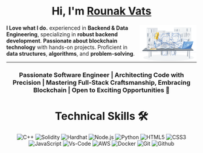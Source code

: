 <h1 align="center" >Hi, I'm <a href="https://www.linkedin.com/in/vatsrounak" target="_blank"> Rounak Vats </a></h1>
<img width="30%" align="right"   src="https://github.com/Abhi6722/Abhi6722/blob/main/workbench.svg" >

**I Love what I do.** experienced in **Backend & Data Engineering**, specializing in **robust backend development**. **Passionate about blockchain technology** with hands-on projects. Proficient in **data structures**, **algorithms**, and **problem-solving**.

---

<h3 align="center">Passionate Software Engineer | Architecting Code with Precision | Mastering Full-Stack Craftsmanship, Embracing Blockchain | Open to Exciting Opportunities 🚀 </h3>


   <div align="center">

   <h1>Technical Skills 🛠</h1>
   


<p align="center"> 

<img alt="C++" src="https://img.shields.io/badge/c++-%2300599C.svg?&style=for-the-badge&logo=c%2B%2B&ogoColor=white" />
<img alt="Solidity" src="https://img.shields.io/badge/Solidity-%23363636.svg?&style=for-the-badge&logo=solidity&logoColor=white" />
<img alt="Hardhat" src="https://img.shields.io/badge/Hardhat-%2343A047.svg?&style=for-the-badge&logo=hardhat&logoColor=white" />
<img alt="Node.js" src="https://img.shields.io/badge/Node.js-%23339933.svg?&style=for-the-badge&logo=node.js&logoColor=white" />
<img alt="Python" src="https://img.shields.io/badge/python-%2314354C.svg?style=for-the-badge&logo=python&logoColor=white"/>
<img alt="HTML5" src="https://img.shields.io/badge/html5-%23E34F26.svg?&style=for-the-badge&logo=html5&logoColor=white" />
<img alt="CSS3" src="https://img.shields.io/badge/css3-%231572B6.svg?&style=for-the-badge&logo=css3&logoColor=white" />
<img alt="JavaScript" src="https://img.shields.io/badge/javascript-%23323330.svg?&style=for-the-badge&logo=javascript&logoColor=%23F7DF1E" />
<img alt="Vs-Code" src="https://img.shields.io/badge/Editor-VSCode-blue?style=for-the-badge&logo=visual-studio-code&logoColor=white" />
<img alt="AWS" src="https://img.shields.io/badge/Learning-AWS-FF9900?style=for-the-badge&logo=amazon-aws&logoColor=white" />
<img alt="Docker" src="https://img.shields.io/badge/Docker-%232496ED.svg?&style=for-the-badge&logo=docker&logoColor=white" />
<img alt="Git" src="https://img.shields.io/badge/-Git-black?style=for-the-badge&logo=git" />
<img alt="Github" src="https://img.shields.io/badge/-GitHub-181717?style=for-the-badge&logo=github" /> 
   
</p>

  


</div>
